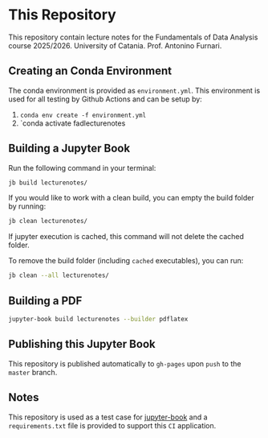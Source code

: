 # This Repository

This repository contain lecture notes for the Fundamentals of Data Analysis course 2025/2026. University of Catania. Prof. Antonino Furnari.

## Creating an Conda Environment

The conda environment is provided as `environment.yml`. This environment is used for all testing by Github Actions and can be setup by:

1. `conda env create -f environment.yml`
2. `conda activate fadlecturenotes

## Building a Jupyter Book

Run the following command in your terminal:

```bash
jb build lecturenotes/
```

If you would like to work with a clean build, you can empty the build folder by running:

```bash
jb clean lecturenotes/
```

If jupyter execution is cached, this command will not delete the cached folder. 

To remove the build folder (including `cached` executables), you can run:

```bash
jb clean --all lecturenotes/
```

## Building a PDF

```bash
jupyter-book build lecturenotes --builder pdflatex
```

## Publishing this Jupyter Book

This repository is published automatically to `gh-pages` upon `push` to the `master` branch.

## Notes

This repository is used as a test case for [jupyter-book](https://github.com/executablebooks/jupyter-book) and 
a `requirements.txt` file is provided to support this `CI` application.